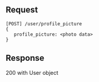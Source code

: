 Request
-------

```
[POST] /user/profile_picture
{
   profile_picture: <photo data>
}
```

Response
--------


200 with User object
